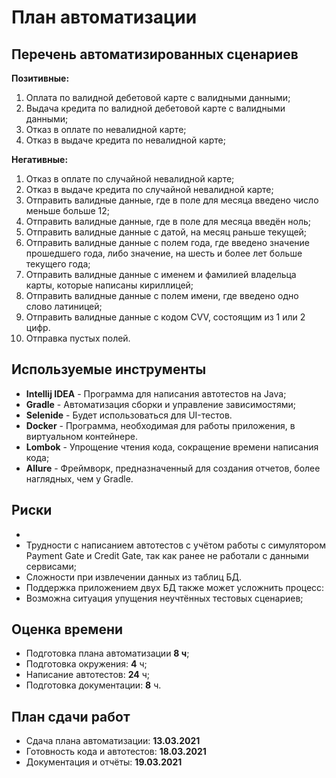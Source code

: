 # План автоматизации

## Перечень автоматизированных сценариев

**Позитивные:**
1. Оплата по валидной дебетовой карте с валидными данными;
1. Выдача кредита по валидной дебетовой карте с валидными данными;
1. Отказ в оплате по невалидной карте;
1. Отказ в выдаче кредита по невалидной карте;

**Негативные:**
1. Отказ в оплате по случайной невалидной карте;
1. Отказ в выдаче кредита по случайной невалидной карте;
1. Отправить валидные данные, где в поле для месяца введено число меньше больше 12;
1. Отправить валидные данные, где в поле для месяца введён ноль;
1. Отправить валидные данные с датой, на месяц раньше текущей;
1. Отправить валидные данные с полем года, где введено значение прошедшего года, либо значение, на шесть и более лет больше текущего года;
1. Отправить валидные данные с именем и фамилией владельца карты, которые написаны кириллицей;
1. Отправить валидные данные с полем имени, где введено одно слово латиницей;
1. Отправить валидные данные с кодом CVV, состоящим из 1 или 2 цифр.
1. Отправка пустых полей.

## Используемые инструменты

+ **Intellij IDEA** - Программа для написания автотестов на Java;
+ **Gradle** - Автоматизация сборки и управление зависимостями;
+ **Selenide** - Будет использоваться для UI-тестов.
+ **Docker** - Программа, необходимая для работы приложения, в виртуальном контейнере.
+ **Lombok** - Упрощение чтения кода, сокращение времени написания кода;
+ **Allure** - Фреймворк, предназначенный для создания отчетов, более наглядных, чем у Gradle.

## Риски

+ 
+ Трудности с написанием автотестов с учётом работы с симулятором Payment Gate и Credit Gate, так как ранее не работали с данными сервисами;
+ Сложности при извлечении данных из таблиц БД.
+ Поддержка приложением двух БД также может усложнить процесс:
+ Возможна ситуация упущения неучтённых тестовых сценариев;

## Оценка времени

+ Подготовка плана автоматизации **8 ч**;
+ Подготовка окружения: **4** ч;
+ Написание автотестов: **24** ч;
+ Подготовка документации: **8** ч.

## План сдачи работ

+ Сдача плана автоматизации: **13.03.2021**
+ Готовность кода и автотестов: **18.03.2021**
+ Документация и отчёты: **19.03.2021**

